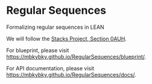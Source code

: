 # Regular Sequences

Formalizing regular sequences in LEAN

We will follow the [Stacks Project, Section 0AUH](https://stacks.math.columbia.edu/tag/0AUH).

For blueprint, please visit https://mbkybky.github.io/RegularSequences/blueprint/.

For API documentation, please visit https://mbkybky.github.io/RegularSequences/docs/.
